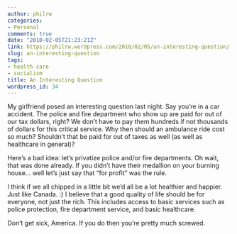 ```yaml
---
author: philrw
categories:
- Personal
comments: true
date: "2010-02-05T21:23:21Z"
link: https://philrw.wordpress.com/2010/02/05/an-interesting-question/
slug: an-interesting-question
tags:
- health care
- socialism
title: An Interesting Question
wordpress_id: 34
---
```


My girlfriend posed an interesting question last night. Say you’re in a car accident. The police and fire department who show up are paid for out of our tax dollars, right? We don’t have to pay them hundreds if not thousands of dollars for this critical service. Why then should an ambulance ride cost so much? Shouldn’t that be paid for out of taxes as well (as well as healthcare in general)?

Here’s a bad idea: let’s privatize police and/or fire departments. Oh wait, that was done already. If you didn’t have their medallion on your burning house... well let’s just say that “for profit” was the rule.

I think if we all chipped in a little bit we’d all be a lot healthier and happier. Just like Canada. :) I believe that a good quality of life should be for everyone, not just the rich. This includes access to basic services such as police protection, fire department service, and basic healthcare.

Don’t get sick, America. If you do then you’re pretty much screwed.
